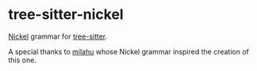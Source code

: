 tree-sitter-nickel
================

[Nickel](https://github.com/tweag/nickel) grammar for [tree-sitter](https://github.com/tree-sitter/tree-sitter).

A special thanks to [milahu](https://github.com/milahu) whose Nickel grammar
inspired the creation of this one.
